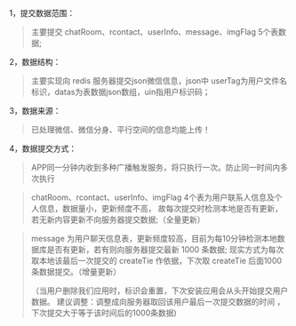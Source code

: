 1，提交数据范围：
> 主要提交 chatRoom、rcontact、userInfo、message、imgFlag 5个表数据;


2，数据结构：
> 主要实现向 redis 服务器提交json微信信息，json中 userTag为用户文件名标识，datas为表数据json数组，uin指用户标识码；

3，数据来源：


> 已处理微信、微信分身、平行空间的信息均能上传！

4，数据提交方式：


> APP同一分钟内收到多种广播触发服务，将只执行一次。防止同一时间内多次执行

> chatRoom、rcontact、userInfo、imgFlag 4个表为用户联系人信息及个人信息，数据量小，更新频度不高，
> 故每次提交时检测本地是否有更新，若无新内容更新不向服务器提交数据;（全量更新）

> message 为用户聊天信息表，更新频度较高，目前为每10分钟检测本地数据库是否有更新，若有则向服务器提交最新 1000 条数据;
> 现实方式为每次取本地该最后一次提交的 createTie 作依据，下次取 createTie 后面1000条数据提交。（增量更新）
> 
> （当用户删除我们应用时，标识会重置，下次安装应用会从头开始提交用户数据。
> 建议调整：调整成向服务器取回该用户最后一次提交数据的时间 ，下次提交大于等于该时间后的1000条数据)
> 
    
    